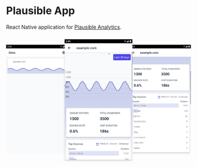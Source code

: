 # Plausible App

React Native application for [Plausible Analytics](https://plausible.io).

<div style="display: flex; align-items: center; margin: 40px 0;">
<div><img src="./docs/img/sites.png" /></div>
<div><img src="./docs/img/dashboard-1.png" style="transform: scale(1.1); box-shadow: 0 2px 4px rgba(0, 0, 0, 0.2)"/></div>
<div><img src="./docs/img/dashboard-2.png" /></div>
</div>
